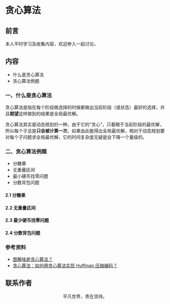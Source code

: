 # 贪心算法

## 前言

本人平时学习及收集内容，欢迎参入一起讨论。

## 内容

- 什么是贪心算法
- 贪心算法例题

### 一、什么是贪心算法

贪心算法是指在每个阶段做选择的时候都做出当前阶段（或状态）最好的选择，并且**期望**这样做到的结果是全局最优解。

贪心算法其实是动态规划的一种，由于它的“贪心”，只着眼于当前阶段的最优解，所以每个子总是**只会被计算一次**，如果由此能得出全局最优解，相对于动态规划要对每个子问题求全局最优解，它的时间复杂度无疑是会下降一个量级的。

### 二、贪心算法例题

- 分糖果
- 无重叠区间
- 最小硬币找零问题
- 分数背包问题

#### 2.1 分糖果

#### 2.2 无重叠区间

#### 2.3 最少硬币找零问题

#### 2.4 分数背包问题

### 参考资料

- [图解啥是贪心算法？](https://mp.weixin.qq.com/s/YhFGBAXhv8c-Rfs6Fuciow)
- [贪心算法：如何用贪心算法实现 Huffman 压缩编码？](https://time.geekbang.org/column/article/73188)

## 联系作者

<div align="center">
    <p>
        平凡世界，贵在坚持。
    </p>
    <img :src="$withBase('/about/contact.png')" />
</div>
